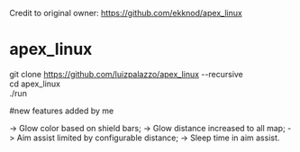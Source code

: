 Credit to original owner: https://github.com/ekknod/apex_linux

# apex_linux  
git clone https://github.com/luizpalazzo/apex_linux --recursive  
cd apex_linux  
./run  

#new features added by me

-> Glow color based on shield bars;
-> Glow distance increased to all map;
-> Aim assist limited by configurable distance;
-> Sleep time in aim assist.
